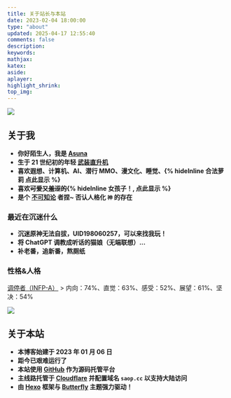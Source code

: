 ```yaml
---
title: 关于站长与本站
date: 2023-02-04 18:00:00
type: "about"
updated: 2025-04-17 12:55:40
comments: false
description:
keywords:
mathjax:
katex:
aside:
aplayer:
highlight_shrink:
top_img:
---
```


![](/img/moe/moe_60.webp)

<meting-js class="no-destroy" id="22635185" server="netease" type="song" autoplay="true" order="random" volume="0.5"></meting-js>

## 关于我

- **你好陌生人，我是 [Asuna](https://swordartonline.fandom.com/zh/wiki/%E7%BB%93%E5%9F%8E%E6%98%8E%E6%97%A5%E5%A5%88)**
- **生于 21 世纪初的年轻 [武装直升机](https://zh.wikipedia.org/wiki/%E6%AD%A6%E8%A3%85%E7%9B%B4%E5%8D%87%E6%9C%BA)**
- **喜欢遐想、计算机、AI、潜行 MMO、漫文化、睡觉、{% hideInline 合法萝莉 点此显示 %}**
- **喜欢~~可爱又羞涩的~~{% hideInline 女孩子！, 点此显示 %}**
- **是个 [不可知论](https://zh.wikipedia.org/zh-hans/%E4%B8%8D%E5%8F%AF%E7%9F%A5%E8%AE%BA%E8%80%85) 者捏~ 否认人格化 `神` 的存在**

### 最近在沉迷什么

- **沉迷原神无法自拔，UID198060257，可以来找我玩！**
- **将 ChatGPT 调教成听话的猫娘（无端联想）...**
- **补老番，追新番，熬厕纸**

### 性格&人格

[调停者（INFP-A）](https://www.16personalities.com/ch/infp-人格?utm_source=results-assertive-mediator&utm_medium=email&utm_campaign=ch&utm_content=type-personality-0) > 内向：74%、直觉：63%、感受：52%、展望：61%、坚决：54%

![](/img/16personalities.webp)

## 关于本站

<script>
    function secondToDate(second) {
        if (!second) {
            return 0;
        }
        var time = new Array(0, 0, 0, 0, 0);
        if (second >= 365 * 24 * 3600) {
            time[0] = parseInt(second / (365 * 24 * 3600));
            second %= 365 * 24 * 3600;
        }
        if (second >= 24 * 3600) {
            time[1] = parseInt(second / (24 * 3600));
            second %= 24 * 3600;
        }
        if (second >= 3600) {
            time[2] = parseInt(second / 3600);
            second %= 3600;
        }
        if (second >= 60) {
            time[3] = parseInt(second / 60);
            second %= 60;
        }
        if (second > 0) {
            time[4] = second;
        }
        return time;
    }
</script>

<script type="text/javascript">
    function setTime() {
        // 博客创建时间秒数，时间格式中，月比较特殊，是从0开始的，所以想要显示5月，得写4才行，如下
        var create_time = Math.round(new Date(Date.UTC(2022, 12, 6, 0, 0, 0))
                .getTime() / 1000);
        // 当前时间秒数,增加时区的差异
        var timestamp = Math.round((new Date().getTime() + 8 * 60 * 60 * 1000) / 1000);
        currentTime = secondToDate((timestamp - create_time));
        currentTimeHtml = currentTime[0] + ' 年 ' + currentTime[1] + ' 天 '
                + currentTime[2] + ' 时 ' + currentTime[3] + ' 分 ' + currentTime[4]
                + ' 秒';
        document.getElementById("htmer_time").innerHTML = currentTimeHtml;
    }
    setInterval(setTime, 1000);
</script>

- **本博客始建于 2023 年 01 月 06 日**
- <strong>距今已艰难运行了&nbsp;<span id="htmer_time"></span></strong>
- **本站使用 [GitHub](https://github.com/) 作为源码托管平台**
- **主线路托管于 [Cloudflare](https://www.cloudflare.com/) 并配置域名 `saop.cc` 以支持大陆访问**
- **由 [Hexo](https://hexo.io/zh-cn/) 框架与 [Butterfly](https://butterfly.js.org/) 主题强力驱动！**
